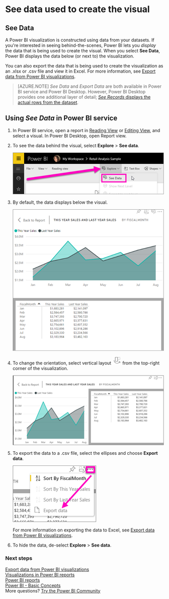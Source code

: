 <properties
   pageTitle="See the data used to create the visual"
   description="This document shows how to view the data used to create a visual in Power BI and how to export that data to a .csv file."
   services="powerbi"
   documentationCenter=""
   authors="mihart"
   manager="erikre"
   backup=""
   editor=""
   tags=""
   qualityFocus="no"
   qualityDate=""/>

<tags
   ms.service="powerbi"
   ms.devlang="NA"
   ms.topic="article"
   ms.tgt_pltfrm="NA"
   ms.workload="powerbi"
   ms.date="05/26/2017"
   ms.author="mihart"/>

# See data used to create the visual

## See Data

A Power BI visualization is constructed using data from your datasets. If you're interested in seeing behind-the-scenes, Power BI lets you *display* the data that is being used to create the visual. When you select **See Data**, Power BI displays the data below (or next to) the visualization.

You can also export the data that is being used to create the visualization as an .xlsx or .csv file and view it in Excel. For more information, see [Export data from Power BI visualizations](powerbi-service-export-data.md).

>  [AZURE.NOTE] *See Data* and *Export Data* are both available in Power BI service and Power BI Desktop. However, Power BI Desktop provides one additional layer of detail; [*See Records* displays the actual rows from the dataset](powerbi-desktop-see-data-see-records.md).


## Using *See Data* in Power BI service
1.  In Power BI service, open a report in [Reading View](powerbi-service-open-a-report-in-reading-view.md) or [Editing View](powerbi-service-go-from-reading-view-to-editing-view.md), and select a visual.  In Power BI Desktop, open Report view.

2.  To see the data behind the visual, select **Explore** > **See data**.

    ![](media/powerbi-service-reports-see-data/power-bi-export.png)

3.  By default, the data displays below the visual.

    ![](media/powerbi-service-reports-see-data/power-bi-explore-see-data.png)

4.  To change the orientation, select vertical layout ![](media/powerbi-service-reports-see-data/power-bi-vertical-icon-new.png) from the top-right corner of the visualization.

    ![](media/powerbi-service-reports-see-data/power-bi-explore-see-data2.png)

5. To export the data to a .csv file, select the ellipses and choose **Export data**.

    ![](media/powerbi-service-reports-see-data/power-bi-export-data-new.png)

    For more information on exporting the data to Excel, see [Export data from Power BI visualizations](powerbi-service-export-data.md).

6.  To hide the data, de-select **Explore** > **See data**.

### Next steps

[Export data from Power BI visualizations](powerbi-service-export-data.md)    
[Visualizations in Power BI reports](powerbi-service-visualizations-for-reports.md)    
[Power BI reports](powerbi-service-reports.md)    
[Power BI - Basic Concepts](powerbi-service-basic-concepts.md)    
More questions? [Try the Power BI Community](http://community.powerbi.com/)
